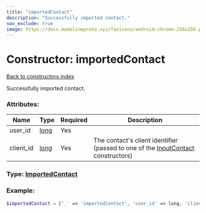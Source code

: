 ```yaml
---
title: "importedContact"
description: "Successfully imported contact."
nav_exclude: true
image: https://docs.madelineproto.xyz/favicons/android-chrome-256x256.png
---
```

# Constructor: importedContact  
[Back to constructors index](/API_docs/constructors/index.html)



Successfully imported contact.

### Attributes:

| Name     |    Type       | Required | Description |
|----------|---------------|----------|-------------|
|user\_id|[long](/API_docs/types/long.html) | Yes|
|client\_id|[long](/API_docs/types/long.html) | Yes|The contact's client identifier (passed to one of the [InputContact](../types/InputContact.html) constructors)|



### Type: [ImportedContact](/API_docs/types/ImportedContact.html)


### Example:

```php
$importedContact = ['_' => 'importedContact', 'user_id' => long, 'client_id' => long];
```  
